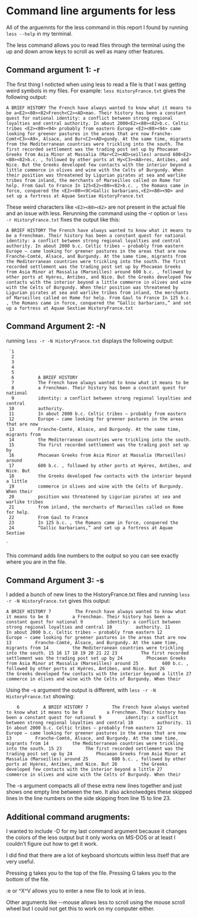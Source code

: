 # Command line arguments for less

All of the arguemnts for the less command in this report I found by running `less --help` in my terminal.

The less command allows you to read files through the terminal using the up and down arrow keys to scroll as well as many other features.
## Command argument 1: -r


The first thing I noticted when using less to read a file is that I was getting weird symbols in my files.
For example:
`less HistoryFrance.txt` gives the following output:

`A BRIEF HISTORY
        The French have always wanted to know what it means to be
        a<E2><80><82>French<C2><AD>man. Their history has been a constant quest for national
        identity: a conflict between strong regional loyalties and central
        authority.
        In about 2000<E2><80><82>b.c. Celtic tribes <E2><80><94> probably from eastern
        Europe <E2><80><94> came looking for greener pastures in the areas that are now
        Franche-Comt<C3><A9>, Alsace, and Bur<C2><AD>gundy. At the same time, migrants from
        the Mediterranean countries were trickling into the south.
        The first recorded settlement was the trading post set up by
        Phocaean Greeks from Asia Minor at Massalia (Mar<C2><AD>seilles) around
        600<E2><80><82>b.c. , followed by other ports at Hy<C3><A8>res, Antibes, and Nice. But
        the Greeks developed few contacts with the interior beyond a little
        commerce in olives and wine with the Celts of Burgundy. When their
        position was threatened by Ligurian pirates at sea and warlike tribes
        from inland, the merchants of Marseilles called on Rome for help.
        From Gaul to France
        In 125<E2><80><82>b.c. , the Romans came in force, conquered the
        <E2><80><9C>Gallic barbarians,<E2><80><9D> and set up a fortress at Aquae Sextiae
HistoryFrance.txt
`

These weird characters like `<E2><80><82>` are not present in the actual file and an issue with less.
Rerunning the command using the -r option or `less -r HistoryFrance.txt` fixes the output like this:

`
A BRIEF HISTORY
        The French have always wanted to know what it means to be
        a French­man. Their history has been a constant quest for national
        identity: a conflict between strong regional loyalties and central
        authority.
        In about 2000 b.c. Celtic tribes — probably from eastern
        Europe — came looking for greener pastures in the areas that are now
        Franche-Comté, Alsace, and Bur­gundy. At the same time, migrants from
        the Mediterranean countries were trickling into the south.
        The first recorded settlement was the trading post set up by
        Phocaean Greeks from Asia Minor at Massalia (Mar­seilles) around
        600 b.c. , followed by other ports at Hyères, Antibes, and Nice. But
        the Greeks developed few contacts with the interior beyond a little
        commerce in olives and wine with the Celts of Burgundy. When their
        position was threatened by Ligurian pirates at sea and warlike tribes
        from inland, the merchants of Marseilles called on Rome for help.
        From Gaul to France
        In 125 b.c. , the Romans came in force, conquered the
        “Gallic barbarians,” and set up a fortress at Aquae Sextiae
HistoryFrance.txt
`

## Command Argument 2: -N

running `less -r -N HistoryFrance.txt` displays the following output:

     `1
      2
      3
      4
      5
      6         A BRIEF HISTORY
      7         The French have always wanted to know what it means to be
      8         a French­man. Their history has been a constant quest for national
      9         identity: a conflict between strong regional loyalties and central
     10         authority.
     11         In about 2000 b.c. Celtic tribes — probably from eastern
     12         Europe — came looking for greener pastures in the areas that are now
     13         Franche-Comté, Alsace, and Bur­gundy. At the same time, migrants from
     14         the Mediterranean countries were trickling into the south.
     15         The first recorded settlement was the trading post set up by
     16         Phocaean Greeks from Asia Minor at Massalia (Mar­seilles) around
     17         600 b.c. , followed by other ports at Hyères, Antibes, and Nice. But
     18         the Greeks developed few contacts with the interior beyond a little
     19         commerce in olives and wine with the Celts of Burgundy. When their
     20         position was threatened by Ligurian pirates at sea and warlike tribes
     21         from inland, the merchants of Marseilles called on Rome for help.
     22         From Gaul to France
     23         In 125 b.c. , the Romans came in force, conquered the
     24         “Gallic barbarians,” and set up a fortress at Aquae Sextiae
`

This command adds line numbers to the output so you can see exactly where you are in the file.

## Command Argument 3: -s

I added a bunch of new lines to the HistoryFrance.txt files and running `less -r -N HistoryFrance.txt`
gives this output:

`A BRIEF HISTORY
      7         The French have always wanted to know what it means to be
      8         a French­man. Their history has been a constant quest for national
      9         identity: a conflict between strong regional loyalties and central
     10         authority.
     11         In about 2000 b.c. Celtic tribes — probably from eastern
     12         Europe — came looking for greener pastures in the areas that are now
     13         Franche-Comté, Alsace, and Bur­gundy. At the same time, migrants from
     14         the Mediterranean countries were trickling into the south.
     15
     16
     17
     18
     19
     20
     21
     22
     23         The first recorded settlement was the trading post set up by
     24         Phocaean Greeks from Asia Minor at Massalia (Mar­seilles) around
     25         600 b.c. , followed by other ports at Hyères, Antibes, and Nice. But
     26         the Greeks developed few contacts with the interior beyond a little
     27         commerce in olives and wine with the Celts of Burgundy. When their
`

Using the -s argument the output is different, with `less -r -N HistoryFrance.txt` showing:

`     6         A BRIEF HISTORY
      7         The French have always wanted to know what it means to be
      8         a French­man. Their history has been a constant quest for national
      9         identity: a conflict between strong regional loyalties and central
     10         authority.
     11         In about 2000 b.c. Celtic tribes — probably from eastern
     12         Europe — came looking for greener pastures in the areas that are now
     13         Franche-Comté, Alsace, and Bur­gundy. At the same time, migrants from
     14         the Mediterranean countries were trickling into the south.
     15
     23         The first recorded settlement was the trading post set up by
     24         Phocaean Greeks from Asia Minor at Massalia (Mar­seilles) around
     25         600 b.c. , followed by other ports at Hyères, Antibes, and Nice. But
     26         the Greeks developed few contacts with the interior beyond a little
     27         commerce in olives and wine with the Celts of Burgundy. When their
 `
 
 The -s argument compacts all of these extra new lines together and just shows one empty line between the two.
 It also acknolwedges these skipped lines in the line numbers on the side skipping from line 15 to line 23.

## Additional command arugments:
I wanted to include -D for my last command argument because it changes the colors of the less output but it only works on MS-DOS or at least I couldn't figure out how to get it work.

I did find that there are a lot of keyboard shortcuts within less itself that are very useful.

Pressing g takes you to the top of the file.
Pressing G takes you to the bottom of the file.

:e or ^X^V allows you to enter a new file to look at in less.

Other arguments like --mouse allows less to scroll using the mouse scroll wheel but I could not get this to work on my computer either.
